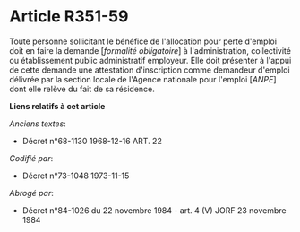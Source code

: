 # Article R351-59

Toute personne sollicitant le bénéfice de l'allocation pour perte d'emploi doit en faire la demande [*formalité obligatoire*]
à l'administration, collectivité ou établissement public administratif employeur. Elle doit présenter à l'appui de cette
demande une attestation d'inscription comme demandeur d'emploi délivrée par la section locale de l'Agence nationale pour
l'emploi [*ANPE*] dont elle relève du fait de sa résidence.

**Liens relatifs à cet article**

_Anciens textes_:

  - Décret n°68-1130 1968-12-16 ART. 22

_Codifié par_:

  - Décret n°73-1048 1973-11-15

_Abrogé par_:

  - Décret n°84-1026 du 22 novembre 1984 - art. 4 (V) JORF 23 novembre 1984
